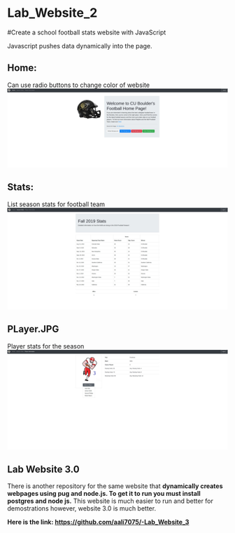 # Lab_Website_2

#Create a school football stats website with JavaScript

Javascript pushes data dynamically into the page.

## Home:
Can use radio buttons to change color of website
![](images/Home.JPG)

## Stats: 
List season stats for football team
![](images/Stats.JPG)

## PLayer.JPG
Player stats for the season
![](images/Player.JPG)

## Lab Website 3.0
There is another repository for the same website that **dynamically creates webpages using pug and node.js. To get it to run
you must install postgres and node js.** This website is much easier to run and better for demostrations however, website 3.0 
is much better. 

**Here is the link: https://github.com/aali7075/-Lab_Website_3**
